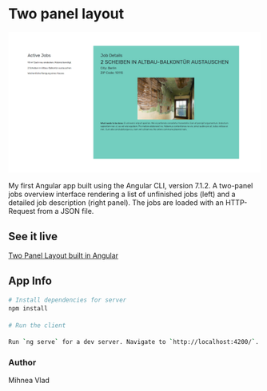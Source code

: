 # Two panel layout

![Screenshot](ang-1.jpg)

My first Angular app built using the Angular CLI, version 7.1.2. A two-panel jobs overview interface rendering a list of unfinished jobs (left) and a detailed job description (right panel). The jobs are loaded with an HTTP-Request from a JSON file.

## See it live

[Two Panel Layout built in Angular](https://mihneavlad.github.io/angular-bootstrap-myhammer/)

## App Info

```bash
# Install dependencies for server
npm install

# Run the client

Run `ng serve` for a dev server. Navigate to `http://localhost:4200/`. The app will automatically reload if you change any of the source files.
```
### Author

Mihnea Vlad



